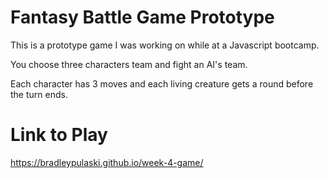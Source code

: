 # Fantasy Battle Game Prototype
This is a prototype game I was working on while at a Javascript bootcamp. 

You choose three characters team and fight an AI's team.

Each character has 3 moves and each living creature gets a round before the turn ends.

# Link to Play
https://bradleypulaski.github.io/week-4-game/
